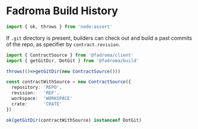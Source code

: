 # Fadroma Build History

```typescript
import { ok, throws } from 'node:assert'
```

If `.git` directory is present, builders can check out and build a past commits of the repo,
as specifier by `contract.revision`.

```typescript
import { ContractSource } from '@fadroma/client'
import { getGitDir, DotGit } from '@fadroma/build'

throws(()=>getGitDir(new ContractSource()))

const contractWithSource = new ContractSource({
  repository: 'REPO',
  revision:   'REF',
  workspace:  'WORKSPACE'
  crate:      'CRATE'
})

ok(getGitDir(contractWithSource) instanceof DotGit)
```
